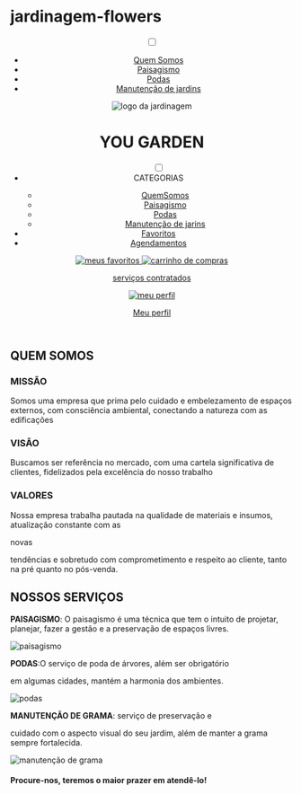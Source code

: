 # jardinagem-flowers
<!DOCTYPE html>
<html>
<head>
<meta charset="UTF-8">
<meta name="viewport" content="width=device-width, initial-scale=1.0">
<title>jardinagem</title>
<link rel="stylesheet" href="reset.css">
<link rel="stylesheet" href="styles.css">
</head>
<body>
<header class="cabeçalho">
<div class="container">
<input type="checkbox" id="menu" class="container__botão">
<label for="menu">
<span class="cabeçalho__menu-hamburguer container__imagem"></span>
</label>
<ul class="lista-menu">
<li class="lista-menu__item"><a href="#" class="lista-menu__link">Quem Somos</a>
</li>
<li class="lista-menu__item"><a href="#" class="lista-menu__link">Paisagismo</a>
</li>
<li class="lista-menu__item"><a href="#" class="lista-menu__link">Podas</a>
</li>
<li class="lista-menu__item"><a href="#" class="lista-menu__link">Manutenção de jardins</a>
</li>
</ul>
<img src="./img/logomarcajardinagem02.png" alt="logo da jardinagem" class="container__imagem-logo"></a>
<h1 class="container__titulo">YOU GARDEN</h1>
</div>
<ul class="opções">
<input type="checkbox" id="opções-menu" class="opções__botão">
<label for="opções-menu">
<li class="opções__item">CATEGORIAS</li>
</label>
<ul class="lista-menu">
<li class="lista-menu__item"><a href="#" class="lista-menu__link">QuemSomos</a>
</li>
<li class="lista-menu__item"><a href="#" class="lista-menu__link">Paisagismo</a>
</li>
<li class="lista-menu__item"><a href="#" class="lista-menu__link">Podas</a>
</li>
<li class="lista-menu__item"><a href="#" class="lista-menu__link">Manutenção de jarins</a>
</li>
</ul>
<li class="opções__item"><a href="#" class="opções__link">Favoritos</a></li>
<li class="opções__item"><a href="#" class="opções__link">Agendamentos</a></li>
</ul>
<div class="container">
<a href="#">
<img src="/img/Favoritos.svg" alt="meus favoritos" class="container__imagem container__imagem-
transparente">

</a>
<a href="#" class="container__link">
<img src="/img/Sacola.svg" alt="carrinho de compras" class="container__imagem">
<p class="container__texto">serviços contratados</p>
</a>
<a href="#" class="container__link">
<img src="/img/Usuario.svg" alt="meu perfil" class="container__imagem">
<p class="container__texto">Meu perfil</p>
</a>
</div>
</header>
<div class="Quemsomos">
<h2 class="Quemsomos-título">QUEM SOMOS</h2>
<h3 class="Quemsomos-título">MISSÃO</h3>
<p>Somos uma empresa que prima pelo cuidado e embelezamento de espaços externos,
com consciência ambiental, conectando a natureza com as edificações
</p>
<h3 class="Quemsomos-título">VISÃO</h3>
<p>Buscamos ser referência no mercado, com uma cartela significativa de clientes, fidelizados pela
excelência do nosso trabalho
</p>
<h3 class="Quemsomos-título">VALORES</h3>
<p>
Nossa empresa trabalha pautada na qualidade de materiais e insumos, atualização constante com as

novas

tendências e sobretudo com comprometimento e respeito ao cliente, tanto na pré quanto no pós-venda.
</p>
</div>
<div class="servicos__titulo">
<h2 class="servicos__titulo">NOSSOS SERVIÇOS</h2>
</div>
<div class="container__categorias">
<div class="container__paisagismo">
<p class="container__imagem-paisagismo-texto"><b>PAISAGISMO</b>: O paisagismo é uma técnica que tem
o intuito de projetar, planejar, fazer a gestão e a preservação de espaços livres.
</p>
<img src="./img/paisagismo.jpg" alt="paisagismo" class="container__imagem-paisagismo">
</div>
<div class="container__podas">
<p class="container__imagem-podas-texto"><b>PODAS</b>:O serviço de poda de árvores, além ser obrigatório

em algumas cidades, mantém a harmonia dos ambientes.

</p>
<img src="./img/podas.jpg" alt="podas" class="container__imagem-podas">
</div>
<div class="container__manutenção-grama">
<p class="container__imagem-manutenção-texto"><b>MANUTENÇÃO DE GRAMA</b>: serviço de preservação e

cuidado com o aspecto visual do seu jardim, além de manter a grama sempre fortalecida.

</p>
<img src="./img/manutenção de grama.jpg" alt="manutenção de grama" class="container__imagem-manutenção">
</div>
</div>
<div class="contato">
<h4 class="contato">Procure-nos, teremos o maior prazer em atendê-lo!</h4>
</div>
</body>
</html>
